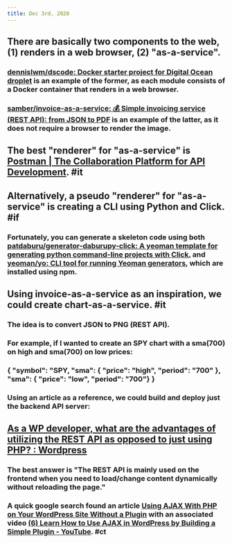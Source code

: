 ```yaml
---
title: Dec 3rd, 2020
---
```


## There are basically two components to the web, (1) renders in a web browser, (2) "as-a-service".
### [dennislwm/dscode: Docker starter project for Digital Ocean droplet](https://github.com/dennislwm/dscode) is an example of the former, as each module consists of a Docker container that renders in a web browser.
### [samber/invoice-as-a-service: 💰 Simple invoicing service (REST API): from JSON to PDF](https://github.com/samber/invoice-as-a-service) is an example of the latter, as it does not require a browser to render the image.
## The best "renderer" for "as-a-service" is [Postman | The Collaboration Platform for API Development](https://www.postman.com). #it
## Alternatively, a pseudo "renderer" for "as-a-service" is creating a CLI using Python and Click. #if
### Fortunately, you can generate a skeleton code using both [patdaburu/generator-daburupy-click: A yeoman template for generating python command-line projects with Click.](https://github.com/patdaburu/generator-daburupy-click) and [yeoman/yo: CLI tool for running Yeoman generators](https://github.com/yeoman/yo), which are installed using npm.
## Using invoice-as-a-service as an inspiration, we could create chart-as-a-service. #it
### The idea is to convert JSON to PNG (REST API).
### For example, if I wanted to create an SPY chart with a sma(700) on high and sma(700) on low prices:
### { "symbol": "SPY, "sma": { "price": "high", "period": "700" }, "sma": { "price": "low", "period": "700"} }
### Using an article as a reference, we could build and deploy just the backend API server:
###
###
## [As a WP developer, what are the advantages of utilizing the REST API as opposed to just using PHP? : Wordpress](https://www.reddit.com/r/Wordpress/comments/k50yqp/as_a_wp_developer_what_are_the_advantages_of/?utm_source=share&utm_medium=ios_app&utm_name=iossmf)
### The best answer is "The REST API is mainly used on the frontend when you need to load/change content dynamically without reloading the page."
### A quick google search found an article [Using AJAX With PHP on Your WordPress Site Without a Plugin](https://premium.wpmudev.org/blog/using-ajax-with-wordpress/) with an associated video [(6) Learn How to Use AJAX in WordPress by Building a Simple Plugin - YouTube](https://www.youtube.com/watch?v=glH4b6-jyzQ&feature=emb_logo). #ct
